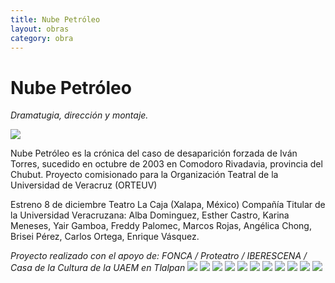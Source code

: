 ```yaml
---
title: Nube Petróleo
layout: obras
category: obra
---
```


# **Nube Petróleo**
*Dramatugia, dirección y montaje.*

![](https://payload.cargocollective.com/1/14/478802/13319668/25446488_10155231504720677_8281399730420392414_n_670.jpg)

Nube Petróleo es la crónica del caso de desaparición forzada de Iván Torres, sucedido en octubre de 2003 en Comodoro Rivadavia, provincia del Chubut. Proyecto comisionado para la Organización Teatral de la Universidad de Veracruz (ORTEUV)

Estreno 8 de diciembre
Teatro La Caja (Xalapa, México)
Compañía Titular de la Universidad Veracruzana: Alba Dominguez, Esther Castro, Karina Meneses, Yair Gamboa, Freddy Palomec, Marcos Rojas, Angélica Chong, Brisei Pérez, Carlos Ortega, Enrique Vásquez.

*Proyecto realizado con el apoyo de: FONCA / Proteatro / IBERESCENA / Casa de la Cultura de la UAEM en Tlalpan*
![](https://payload.cargocollective.com/1/14/478802/13319668/DSC_0447_4274.jpg)
![](https://payload.cargocollective.com/1/14/478802/13319668/DSC_0328_4047.jpg)
![](https://payload.cargocollective.com/1/14/478802/13319668/DSC_0555_4288.jpg)
![](https://payload.cargocollective.com/1/14/478802/13319668/DSC_0788_4288.jpg)
![](https://payload.cargocollective.com/1/14/478802/13319668/IMG_2218-iloveimg-converted_5000.jpg)
![](https://payload.cargocollective.com/1/14/478802/13319668/DSC_0171_4288.jpg)
![](https://payload.cargocollective.com/1/14/478802/13319668/DSC_0364_4288.jpg)
![](https://payload.cargocollective.com/1/14/478802/13319668/DSC_0543_4288.jpg)
![](https://payload.cargocollective.com/1/14/478802/13319668/DSC_0074_2848.jpg)
![](https://payload.cargocollective.com/1/14/478802/13319668/DSC_0504_4288.jpg)
![](https://payload.cargocollective.com/1/14/478802/13319668/IMG_2231_5000.jpg)